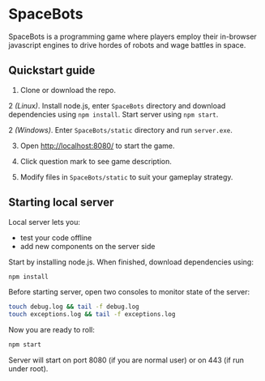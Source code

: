 # SpaceBots

SpaceBots is a programming game where players employ their in-browser javascript engines to drive hordes of robots and wage battles in space.

## Quickstart guide

 1. Clone or download the repo.

 2 _(Linux)_. Install node.js, enter `SpaceBots` directory and download dependencies using `npm install`. Start server using `npm start`.

 2 _(Windows)_. Enter `SpaceBots/static` directory and run `server.exe`. 

 3. Open [http://localhost:8080/](http://localhost:8080/) to start the game.

 4. Click question mark to see game description.

 5. Modify files in `SpaceBots/static` to suit your gameplay strategy.

## Starting local server

Local server lets you:

*   test your code offline
*   add new components on the server side

Start by installing node.js. When finished, download dependencies using:

```bash
npm install
```

Before starting server, open two consoles to monitor state of the server:


```bash
touch debug.log && tail -f debug.log
touch exceptions.log && tail -f exceptions.log
```

Now you are ready to roll:

```bash
npm start
```

Server will start on port 8080 (if you are normal user) or on 443 (if run under root).
